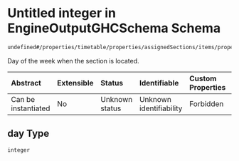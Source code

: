 # Untitled integer in EngineOutputGHCSchema Schema

```txt
undefined#/properties/timetable/properties/assignedSections/items/properties/day
```

Day of the week when the section is located.

| Abstract            | Extensible | Status         | Identifiable            | Custom Properties | Additional Properties | Access Restrictions | Defined In                                                                                       |
| :------------------ | :--------- | :------------- | :---------------------- | :---------------- | :-------------------- | :------------------ | :----------------------------------------------------------------------------------------------- |
| Can be instantiated | No         | Unknown status | Unknown identifiability | Forbidden         | Allowed               | none                | [ghcEngineOutput.schema.json\*](../../../out/ghcEngineOutput.schema.json "open original schema") |

## day Type

`integer`
